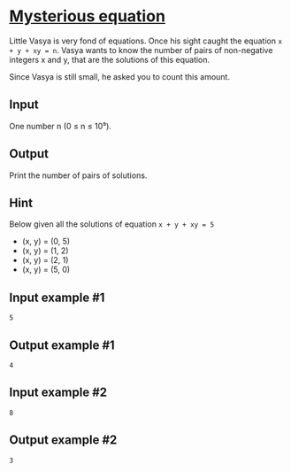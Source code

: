 # [Mysterious equation](https://www.e-olymp.com/en/problems/6286)
Little Vasya is very fond of equations. Once his sight caught the equation `x + y + xy = n`. Vasya wants to know the number of pairs of non-negative integers x and y, that are the solutions of this equation.

Since Vasya is still small, he asked you to count this amount.

## Input
One number n (0 ≤ n ≤ 10⁹).

## Output
Print the number of pairs of solutions.

## Hint
Below given all the solutions of equation `x + y + xy = 5`

- (x, y) = (0, 5)
- (x, y) = (1, 2)
- (x, y) = (2, 1)
- (x, y) = (5, 0)


## Input example #1
```
5
```

## Output example #1
```
4
```

## Input example #2
```
8
```

## Output example #2
```
3
```

